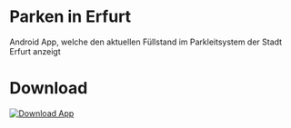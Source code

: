# Parken in Erfurt
Android App, welche den aktuellen Füllstand im Parkleitsystem der Stadt Erfurt anzeigt

# Download
[![Download App](https://play.google.com/intl/en_us/badges/images/generic/en-play-badge.png)](https://play.google.com/store/apps/details?id=de.gvisions.parkeninerfurt "Download App")

